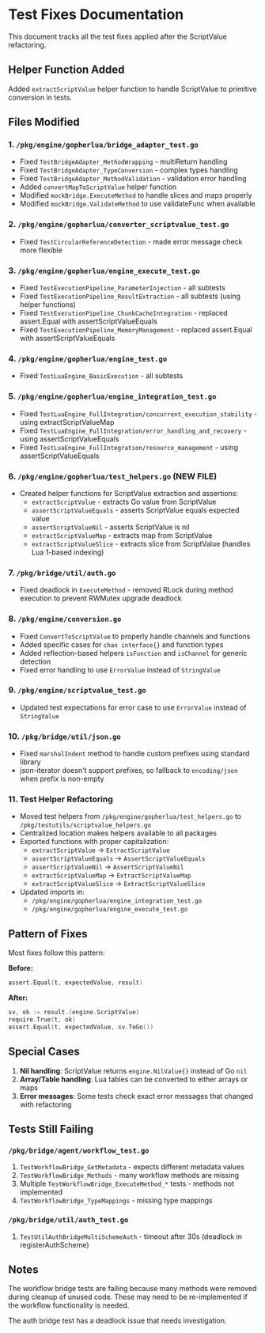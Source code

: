 # Test Fixes Documentation

This document tracks all the test fixes applied after the ScriptValue refactoring.

## Helper Function Added

Added `extractScriptValue` helper function to handle ScriptValue to primitive conversion in tests.

## Files Modified

### 1. `/pkg/engine/gopherlua/bridge_adapter_test.go`
- Fixed `TestBridgeAdapter_MethodWrapping` - multiReturn handling
- Fixed `TestBridgeAdapter_TypeConversion` - complex types handling
- Fixed `TestBridgeAdapter_MethodValidation` - validation error handling
- Added `convertMapToScriptValue` helper function
- Modified `mockBridge.ExecuteMethod` to handle slices and maps properly
- Modified `mockBridge.ValidateMethod` to use validateFunc when available

### 2. `/pkg/engine/gopherlua/converter_scriptvalue_test.go`
- Fixed `TestCircularReferenceDetection` - made error message check more flexible

### 3. `/pkg/engine/gopherlua/engine_execute_test.go`
- Fixed `TestExecutionPipeline_ParameterInjection` - all subtests
- Fixed `TestExecutionPipeline_ResultExtraction` - all subtests (using helper functions)
- Fixed `TestExecutionPipeline_ChunkCacheIntegration` - replaced assert.Equal with assertScriptValueEquals
- Fixed `TestExecutionPipeline_MemoryManagement` - replaced assert.Equal with assertScriptValueEquals

### 4. `/pkg/engine/gopherlua/engine_test.go`
- Fixed `TestLuaEngine_BasicExecution` - all subtests

### 5. `/pkg/engine/gopherlua/engine_integration_test.go`
- Fixed `TestLuaEngine_FullIntegration/concurrent_execution_stability` - using extractScriptValueMap
- Fixed `TestLuaEngine_FullIntegration/error_handling_and_recovery` - using assertScriptValueEquals
- Fixed `TestLuaEngine_FullIntegration/resource_management` - using assertScriptValueEquals

### 6. `/pkg/engine/gopherlua/test_helpers.go` (NEW FILE)
- Created helper functions for ScriptValue extraction and assertions:
  - `extractScriptValue` - extracts Go value from ScriptValue
  - `assertScriptValueEquals` - asserts ScriptValue equals expected value
  - `assertScriptValueNil` - asserts ScriptValue is nil
  - `extractScriptValueMap` - extracts map from ScriptValue
  - `extractScriptValueSlice` - extracts slice from ScriptValue (handles Lua 1-based indexing)

### 7. `/pkg/bridge/util/auth.go`
- Fixed deadlock in `ExecuteMethod` - removed RLock during method execution to prevent RWMutex upgrade deadlock

### 8. `/pkg/engine/conversion.go`
- Fixed `ConvertToScriptValue` to properly handle channels and functions
- Added specific cases for `chan interface{}` and function types  
- Added reflection-based helpers `isFunction` and `isChannel` for generic detection
- Fixed error handling to use `ErrorValue` instead of `StringValue`

### 9. `/pkg/engine/scriptvalue_test.go`
- Updated test expectations for error case to use `ErrorValue` instead of `StringValue`

### 10. `/pkg/bridge/util/json.go`
- Fixed `marshalIndent` method to handle custom prefixes using standard library
- json-iterator doesn't support prefixes, so fallback to `encoding/json` when prefix is non-empty

### 11. **Test Helper Refactoring**
- Moved test helpers from `/pkg/engine/gopherlua/test_helpers.go` to `/pkg/testutils/scriptvalue_helpers.go`
- Centralized location makes helpers available to all packages
- Exported functions with proper capitalization:
  - `extractScriptValue` → `ExtractScriptValue`
  - `assertScriptValueEquals` → `AssertScriptValueEquals`  
  - `assertScriptValueNil` → `AssertScriptValueNil`
  - `extractScriptValueMap` → `ExtractScriptValueMap`
  - `extractScriptValueSlice` → `ExtractScriptValueSlice`
- Updated imports in:
  - `/pkg/engine/gopherlua/engine_integration_test.go`
  - `/pkg/engine/gopherlua/engine_execute_test.go`

## Pattern of Fixes

Most fixes follow this pattern:

**Before:**
```go
assert.Equal(t, expectedValue, result)
```

**After:**
```go
sv, ok := result.(engine.ScriptValue)
require.True(t, ok)
assert.Equal(t, expectedValue, sv.ToGo())
```

## Special Cases

1. **Nil handling**: ScriptValue returns `engine.NilValue{}` instead of Go `nil`
2. **Array/Table handling**: Lua tables can be converted to either arrays or maps
3. **Error messages**: Some tests check exact error messages that changed with refactoring

## Tests Still Failing

### `/pkg/bridge/agent/workflow_test.go`
1. `TestWorkflowBridge_GetMetadata` - expects different metadata values
2. `TestWorkflowBridge_Methods` - many workflow methods are missing
3. Multiple `TestWorkflowBridge_ExecuteMethod_*` tests - methods not implemented
4. `TestWorkflowBridge_TypeMappings` - missing type mappings

### `/pkg/bridge/util/auth_test.go`
1. `TestUtilAuthBridgeMultiSchemeAuth` - timeout after 30s (deadlock in registerAuthScheme)

## Notes

The workflow bridge tests are failing because many methods were removed during cleanup of unused code. These may need to be re-implemented if the workflow functionality is needed.

The auth bridge test has a deadlock issue that needs investigation.